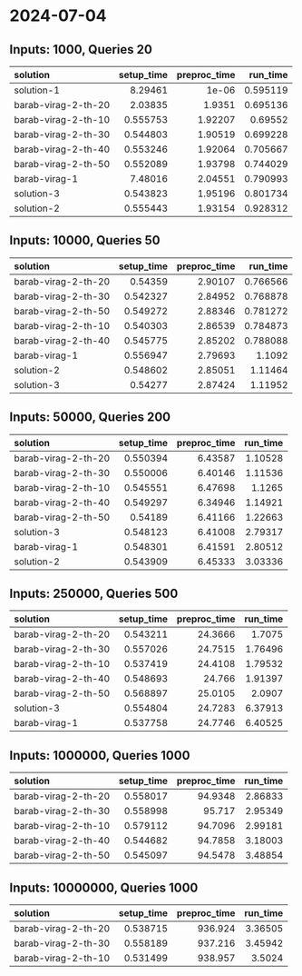 # 2024-07-04

## Inputs: 1000, Queries 20

| solution            |   setup_time |   preproc_time |   run_time |
|:--------------------|-------------:|---------------:|-----------:|
| solution-1          |     8.29461  |        1e-06   |   0.595119 |
| barab-virag-2-th-20 |     2.03835  |        1.9351  |   0.695136 |
| barab-virag-2-th-10 |     0.555753 |        1.92207 |   0.69552  |
| barab-virag-2-th-30 |     0.544803 |        1.90519 |   0.699228 |
| barab-virag-2-th-40 |     0.553246 |        1.92064 |   0.705667 |
| barab-virag-2-th-50 |     0.552089 |        1.93798 |   0.744029 |
| barab-virag-1       |     7.48016  |        2.04551 |   0.790993 |
| solution-3          |     0.543823 |        1.95196 |   0.801734 |
| solution-2          |     0.555443 |        1.93154 |   0.928312 |

## Inputs: 10000, Queries 50

| solution            |   setup_time |   preproc_time |   run_time |
|:--------------------|-------------:|---------------:|-----------:|
| barab-virag-2-th-20 |     0.54359  |        2.90107 |   0.766566 |
| barab-virag-2-th-30 |     0.542327 |        2.84952 |   0.768878 |
| barab-virag-2-th-50 |     0.549272 |        2.88346 |   0.781272 |
| barab-virag-2-th-10 |     0.540303 |        2.86539 |   0.784873 |
| barab-virag-2-th-40 |     0.545775 |        2.85202 |   0.788088 |
| barab-virag-1       |     0.556947 |        2.79693 |   1.1092   |
| solution-2          |     0.548602 |        2.85051 |   1.11464  |
| solution-3          |     0.54277  |        2.87424 |   1.11952  |

## Inputs: 50000, Queries 200

| solution            |   setup_time |   preproc_time |   run_time |
|:--------------------|-------------:|---------------:|-----------:|
| barab-virag-2-th-20 |     0.550394 |        6.43587 |    1.10528 |
| barab-virag-2-th-30 |     0.550006 |        6.40146 |    1.11536 |
| barab-virag-2-th-10 |     0.545551 |        6.47698 |    1.1265  |
| barab-virag-2-th-40 |     0.549297 |        6.34946 |    1.14921 |
| barab-virag-2-th-50 |     0.54189  |        6.41166 |    1.22663 |
| solution-3          |     0.548123 |        6.41008 |    2.79317 |
| barab-virag-1       |     0.548301 |        6.41591 |    2.80512 |
| solution-2          |     0.543909 |        6.45333 |    3.03336 |

## Inputs: 250000, Queries 500

| solution            |   setup_time |   preproc_time |   run_time |
|:--------------------|-------------:|---------------:|-----------:|
| barab-virag-2-th-20 |     0.543211 |        24.3666 |    1.7075  |
| barab-virag-2-th-30 |     0.557026 |        24.7515 |    1.76496 |
| barab-virag-2-th-10 |     0.537419 |        24.4108 |    1.79532 |
| barab-virag-2-th-40 |     0.548693 |        24.766  |    1.91397 |
| barab-virag-2-th-50 |     0.568897 |        25.0105 |    2.0907  |
| solution-3          |     0.554804 |        24.7283 |    6.37913 |
| barab-virag-1       |     0.537758 |        24.7746 |    6.40525 |

## Inputs: 1000000, Queries 1000

| solution            |   setup_time |   preproc_time |   run_time |
|:--------------------|-------------:|---------------:|-----------:|
| barab-virag-2-th-20 |     0.558017 |        94.9348 |    2.86833 |
| barab-virag-2-th-30 |     0.558998 |        95.717  |    2.95349 |
| barab-virag-2-th-10 |     0.579112 |        94.7096 |    2.99181 |
| barab-virag-2-th-40 |     0.544682 |        94.7858 |    3.18003 |
| barab-virag-2-th-50 |     0.545097 |        94.5478 |    3.48854 |

## Inputs: 10000000, Queries 1000

| solution            |   setup_time |   preproc_time |   run_time |
|:--------------------|-------------:|---------------:|-----------:|
| barab-virag-2-th-20 |     0.538715 |        936.924 |    3.36505 |
| barab-virag-2-th-30 |     0.558189 |        937.216 |    3.45942 |
| barab-virag-2-th-10 |     0.531499 |        938.957 |    3.5024  |